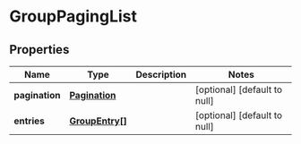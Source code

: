 # GroupPagingList

## Properties
Name | Type | Description | Notes
------------ | ------------- | ------------- | -------------
**pagination** | [**Pagination**](Pagination.md) |  | [optional] [default to null]
**entries** | [**GroupEntry[]**](GroupEntry.md) |  | [optional] [default to null]


